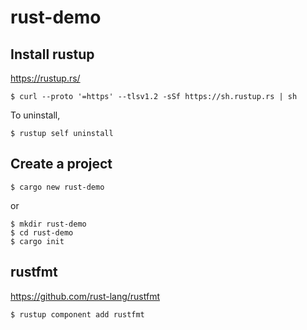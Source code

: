 # rust-demo

## Install rustup

https://rustup.rs/

```
$ curl --proto '=https' --tlsv1.2 -sSf https://sh.rustup.rs | sh
```

To uninstall,

```
$ rustup self uninstall
```

## Create a project

```
$ cargo new rust-demo
```

or

```
$ mkdir rust-demo
$ cd rust-demo
$ cargo init
```

## rustfmt

https://github.com/rust-lang/rustfmt

```
$ rustup component add rustfmt
```
